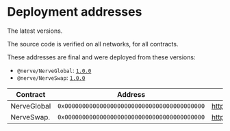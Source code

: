 # Deployment addresses

The latest versions.

The source code is verified on all networks, for all contracts.

These addresses are final and were deployed from these versions:

- `@nerve/NerveGlobal`: [`1.0.0`](https://github.com/nerveglobal/contracts/blob/master/NerveGlobal.sol)
- `@nerve/NerveSwap`: [`1.0.0`](https://github.com/nerveglobal/contracts/blob/master/NerveSocial.sol)

| Contract                           | Address                                      | Source Code                                                                                                                   |
| ---------------------------------- | -------------------------------------------- | ----------------------------------------------------------------------------------------------------------------------------- |
| NerveGlobal                        | `0x0000000000000000000000000000000000000000` | https://github.com/nerveglobal/contracts/blob/master/NerveGlobal.sol                                                          |
| NerveSwap.                         | `0x0000000000000000000000000000000000000000` | https://github.com/nerveglobal/contracts/blob/master/NerveSwap.sol.                                                          |
